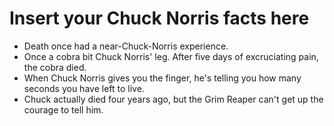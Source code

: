 # Insert your Chuck Norris facts here

* Death once had a near-Chuck-Norris experience.
* Once a cobra bit Chuck Norris' leg. After five days of excruciating pain, the cobra died.
* When Chuck Norris gives you the finger, he's telling you how many seconds you have left to live.
* Chuck actually died four years ago, but the Grim Reaper can't get up the courage to tell him.